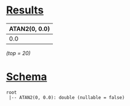 # [Results](#tab/results)

|ATAN2(0, 0.0)|
|-------------|
|0.0          |

_(top = 20)_

# [Schema](#tab/schema)

```shell
root
 |-- ATAN2(0, 0.0): double (nullable = false)

```
